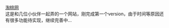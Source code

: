 <a href="http://www.taotaool.com" target="_blank">淘桃网</a><br/>
这是和几位小伙伴一起弄的一个网站，刚完成第一个version，由于时间等原因还有很多功能待实现，继续完善中...
